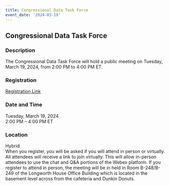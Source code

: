 ```yaml
---
title: Congressional Data Task Force  
event_date: '2024-03-19'
---
```


## Congressional Data Task Force  

### Description  
The Congressional Data Task Force will hold a public meeting on Tuesday, March 19, 2024, from 2:00 PM to 4:00 PM ET. 
  
### Registration  
[Registration Link](https://ushr.webex.com/weblink/register/r69312056813716b3ad33b50f8f8d746c)   
  
### Date and Time  
Tuesday, March 19, 2024  
2:00 PM – 4:00 PM ET  

### Location  
Hybrid  
When you register, you will be asked if you will attend in person or virtually. All attendees will receive a link to join virtually. This will allow in-person attendees to use the chat and Q&A portions of the Webex platform. If you register to attend in person, the meeting will be in held in Room B-248/B-249 of the Longworth House Office Building which is located in the basement level across from the cafeteria and Dunkin Donuts.  

 


